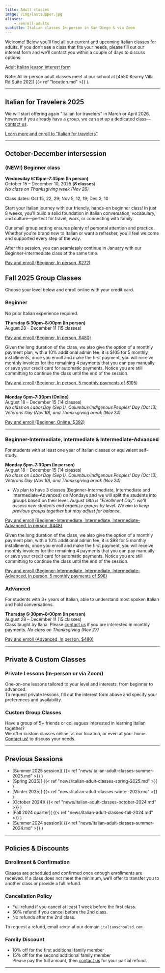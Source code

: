 ```yaml
---
title: Adult classes
image: /img/lastsupper.jpg
aliases:
    - /enroll-adults
subtitle: Italian classes In-person in San Diego & via Zoom
---
```


Welcome! Below you’ll find all our current and upcoming Italian classes for adults. If you don’t see a class that fits your needs, please fill out our interest form and we’ll contact you within a couple of days to discuss options:

<div class="tc">
<a href="https://forms.gle/LHR7Htpeb3mQzV838" class="btn raise">Adult Italian lesson interest form</a>
</div>

Note: All in-person adult classes meet at our school at [4550 Kearny Villa Rd Suite 202]( {{< ref "location.md" >}} ).

---

## Italian for Travelers 2025

We will start offering again "Italian for travelers" in March or April 2026,
however if you already have a group, we can set up a dedicated class—[contact us](/contact).

<div class="tc">
<a href="/travelers" class="btn raise">Learn more and enroll to "Italian for travelers"</a>
</div>

---

## October-December intersession

### (NEW!) Beginner class

**Wednesday 6:15pm–7:45pm (In person)**  
October 15 – December 10, 2025 (**8 classes**)  
*No class on Thanksgiving week (Nov 26)*

Class dates: Oct 15, 22, 29; Nov 5, 12, 19; Dec 3, 10

Start your Italian journey with our friendly, hands-on beginner class! In just 8 weeks, you'll build a solid foundation in Italian conversation, vocabulary, and culture—perfect for travel, work, or connecting with family.

Our small group setting ensures plenty of personal attention and practice. Whether you're brand new to Italian or want a refresher, you'll feel welcome and supported every step of the way.

After this session, you can seamlessly continue in January with our Beginner-Intermediate class at the same time.

<div class="tc"><a href="https://link.waveapps.com/ybqa5r-wrbh76" class="btn raise">Pay and enroll (Beginner, In person, $272)</a></div>


## Fall 2025 Group Classes

Choose your level below and enroll online with your credit card.

### Beginner

No prior Italian experience required.

**Thursday 6:30pm–8:00pm (In person)**  
August 28 – December 11 (15 classes)  
<div class="tc"><a href="https://link.waveapps.com/uwuwac-wxz4nz" class="btn raise">Pay and enroll (Beginner, In person, $480)</a></div>

Given the long duration of the class, we also give the option of a monthly payment plan, with a 10% additional admin fee, it is $105 for 5 monthly installments, once you enroll and make the first payment, you will receive monthly invoices for the remaining 4 payments that you can pay manually or save your credit card for automatic payments. Notice you are still committing to continue the class until the end of the session.
<div class="tc"><a href="https://link.waveapps.com/kjuqf6-45azbs" class="btn raise">Pay and enroll (Beginner, In person, 5 monthly payments of $105)</a></div>

---
**Monday 6pm–7:30pm (Online)**  
August 18 – December 15 (14 classes)  
*No class on Labor Day (Sep 1), Columbus/Indigenous Peoples’ Day (Oct 13), Veterans Day (Nov 10), and Thanksgiving break (Nov 24)*  
<div class="tc"><a href="https://link.waveapps.com/ekgakz-pqb3pm" class="btn raise">Pay and enroll (Beginner, Online, $392)</a></div>

---
### Beginner-Intermediate, Intermediate & Intermediate-Advanced

For students with at least one year of Italian classes or equivalent self-study.

**Monday 6pm–7:30pm (In person)**  
August 18 – December 15 (14 classes)  
*No class on Labor Day (Sep 1), Columbus/Indigenous Peoples’ Day (Oct 13), Veterans Day (Nov 10), and Thanksgiving break (Nov 24)*
* We plan to have 3 classes (Beginner-Intermediate, Intermediate and Intermediate-Advanced) on Mondays and we will split the students into groups based on their level.
*August 18th is "Enrollment Day": we’ll assess new students and organize groups by level. We aim to keep previous groups together but may adjust for balance.*  
<div class="tc"><a href="https://link.waveapps.com/zacu6p-hj3uak" class="btn raise">Pay and enroll (Beginner-Intermediate, Intermediate, Intermediate-Advanced, In person, $448)</a></div>

Given the long duration of the class, we also give the option of a monthly payment plan, with a 10% additional admin fee, it is $98 for 5 monthly installments, once you enroll and make the first payment, you will receive monthly invoices for the remaining 4 payments that you can pay manually or save your credit card for automatic payments. Notice you are still committing to continue the class until the end of the session.
<div class="tc"><a href="https://link.waveapps.com/srjtdq-ce9m7x" class="btn raise">Pay and enroll (Beginner-Intermediate, Intermediate, Intermediate-Advanced, In person, 5 monthly payments of $98)</a></div>



### Advanced

For students with 3+ years of Italian, able to understand most spoken Italian and hold conversations.

**Thursday 6:30pm–8:00pm (In person)**  
August 28 – December 11 (15 classes)  
Class taught by Ilana. Please [contact us](/contact) if you are interested in monthly payments.
*No class on Thanksgiving (Nov 27)*
<div class="tc"><a href="https://link.waveapps.com/92wajv-dna4dr" class="btn raise">Pay and enroll (Advanced, In person, $480)</a></div>

---

## Private & Custom Classes

### Private Lessons (In-person or via Zoom)

One-on-one lessons tailored to your level and interests, from beginner to advanced.  
To request private lessons, fill out the interest form above and specify your preferences and availability.

### Custom Group Classes

Have a group of 5+ friends or colleagues interested in learning Italian together?  
We offer custom classes online, at our location, or even at your home. [Contact us!](/contact) to discuss your needs.

---

## Previous Sessions

- [Summer 2025 session]( {{< ref "news/italian-adult-classes-summer-2025.md" >}} )
- [Spring 2025]( {{< ref "news/italian-adult-classes-spring-2025.md" >}} )
- [Winter 2025]( {{< ref "news/italian-adult-classes-winter-2025.md" >}} )
- [October 2024]( {{< ref "news/italian-adult-classes-october-2024.md" >}} )
- [Fall 2024 quarter]( {{< ref "news/italian-adult-classes-fall-2024.md" >}} )
- [Summer 2024 session]( {{< ref "news/italian-adult-classes-summer-2024.md" >}} )

---

## Policies & Discounts

### Enrollment & Confirmation

Classes are scheduled and confirmed once enough enrollments are received. If a class does not meet the minimum, we’ll offer to transfer you to another class or provide a full refund.

### Cancellation Policy

- Full refund if you cancel at least 1 week before the first class.
- 50% refund if you cancel before the 2nd class.
- No refunds after the 2nd class.

To request a refund, email `admin` at our domain `italianschoolsd.com`.

### Family Discount

- 10% off for the first additional family member
- 15% off for the second additional family member  
Please pay the full amount, then [contact us](https://www.italianschoolsd.com/contact/) for your partial refund.

---
